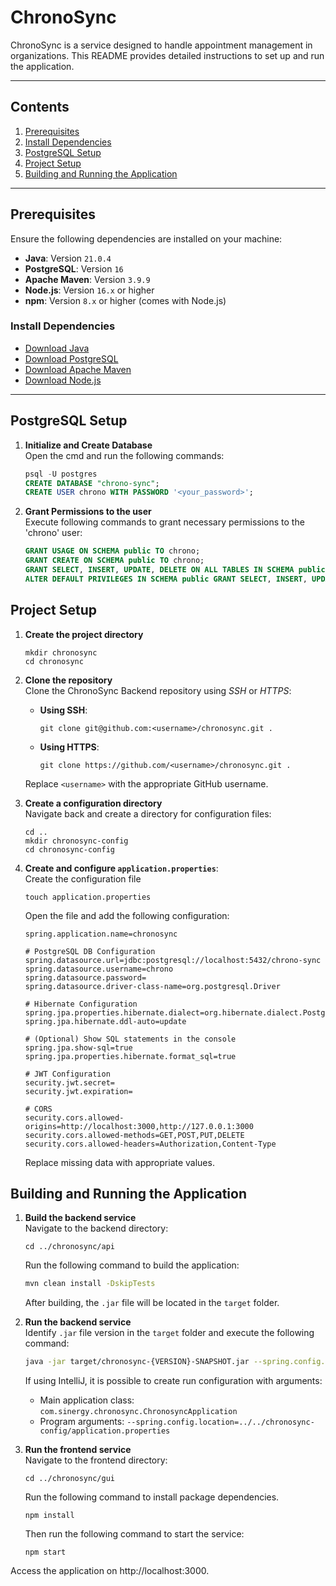# ChronoSync

ChronoSync is a service designed to handle appointment management in organizations. This README provides detailed instructions to set up and run the application.

---

## Contents

1. [Prerequisites](#prerequisites)
2. [Install Dependencies](#install-dependencies)
3. [PostgreSQL Setup](#postgresql-setup)
4. [Project Setup](#project-setup)
5. [Building and Running the Application](#building-and-running-the-application)

---

## Prerequisites

Ensure the following dependencies are installed on your machine:

- **Java**: Version `21.0.4`
- **PostgreSQL**: Version `16`
- **Apache Maven**: Version `3.9.9`
- **Node.js**: Version `16.x` or higher
- **npm**: Version `8.x` or higher (comes with Node.js)

### Install Dependencies

- [Download Java](https://www.oracle.com/java/technologies/javase/jdk21-archive-downloads.html)
- [Download PostgreSQL](https://www.enterprisedb.com/downloads/postgres-postgresql-downloads)
- [Download Apache Maven](https://dlcdn.apache.org/maven/maven-3/3.9.9/binaries/apache-maven-3.9.9-bin.zip)
- [Download Node.js](https://nodejs.org/en)

---

## PostgreSQL Setup

1. **Initialize and Create Database**  
   Open the cmd and run the following commands:

   ```sql
   psql -U postgres
   CREATE DATABASE "chrono-sync";
   CREATE USER chrono WITH PASSWORD '<your_password>';

   ```

2. **Grant Permissions to the user**  
   Execute following commands to grant necessary permissions to the 'chrono' user:

   ```sql
   GRANT USAGE ON SCHEMA public TO chrono;
   GRANT CREATE ON SCHEMA public TO chrono;
   GRANT SELECT, INSERT, UPDATE, DELETE ON ALL TABLES IN SCHEMA public TO chrono;
   ALTER DEFAULT PRIVILEGES IN SCHEMA public GRANT SELECT, INSERT, UPDATE, DELETE ON TABLES TO chrono;
   ```

## Project Setup

1. **Create the project directory**
   ```
   mkdir chronosync
   cd chronosync
   ```
2. **Clone the repository**  
   Clone the ChronoSync Backend repository using _SSH_ or _HTTPS_:

   - **Using SSH**:

     ```
     git clone git@github.com:<username>/chronosync.git .
     ```

   - **Using HTTPS**:
     ```
     git clone https://github.com/<username>/chronosync.git .
     ```

   Replace `<username>` with the appropriate GitHub username.

3. **Create a configuration directory**  
   Navigate back and create a directory for configuration files:
   ```
   cd ..
   mkdir chronosync-config
   cd chronosync-config
   ```
4. **Create and configure `application.properties`**:  
    Create the configuration file

   ```
   touch application.properties
   ```

   Open the file and add the following configuration:

   ```tm-properties
   spring.application.name=chronosync

   # PostgreSQL DB Configuration
   spring.datasource.url=jdbc:postgresql://localhost:5432/chrono-sync
   spring.datasource.username=chrono
   spring.datasource.password=
   spring.datasource.driver-class-name=org.postgresql.Driver

   # Hibernate Configuration
   spring.jpa.properties.hibernate.dialect=org.hibernate.dialect.PostgreSQLDialect
   spring.jpa.hibernate.ddl-auto=update

   # (Optional) Show SQL statements in the console
   spring.jpa.show-sql=true
   spring.jpa.properties.hibernate.format_sql=true

   # JWT Configuration
   security.jwt.secret=
   security.jwt.expiration=

   # CORS
   security.cors.allowed-origins=http://localhost:3000,http://127.0.0.1:3000
   security.cors.allowed-methods=GET,POST,PUT,DELETE
   security.cors.allowed-headers=Authorization,Content-Type
   ```

   Replace missing data with appropriate values.

## Building and Running the Application

1. **Build the backend service**  
   Navigate to the backend directory:
   ```
   cd ../chronosync/api
   ```
   Run the following command to build the application:
   ```bash
   mvn clean install -DskipTests
   ```
   After building, the `.jar` file will be located in the `target` folder.
2. **Run the backend service**  
   Identify `.jar` file version in the `target` folder and execute the following command:

   ```bash
   java -jar target/chronosync-{VERSION}-SNAPSHOT.jar --spring.config.location=../../chronosync-config/application.properties
   ```

   If using IntelliJ, it is possible to create run configuration with arguments:

   - Main application class: `com.sinergy.chronosync.ChronosyncApplication`
   - Program arguments: `--spring.config.location=../../chronosync-config/application.properties`

3. **Run the frontend service**  
   Navigate to the frontend directory:

   ```
   cd ../chronosync/gui
   ```

   Run the following command to install package dependencies.

   ```
   npm install
   ```

   Then run the following command to start the service:

   ```
   npm start
   ```

Access the application on http://localhost:3000.
